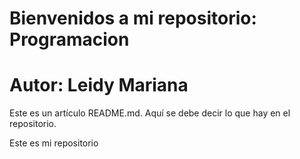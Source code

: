 # Bienvenidos a mi repositorio:  Programacion

# Autor: Leidy Mariana

Este es un artículo README.md. Aquí se debe decir lo que hay en el repositorio.

Este es mi repositorio
